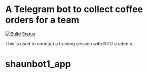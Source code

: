 # A Telegram bot to collect coffee orders for a team

[![Build Status](https://travis-ci.com/YZSheng/SolexBot.svg?branch=master)](https://travis-ci.com/YZSheng/SolexBot)

This is used to conduct a training session with NTU students.
# shaunbot1_app
